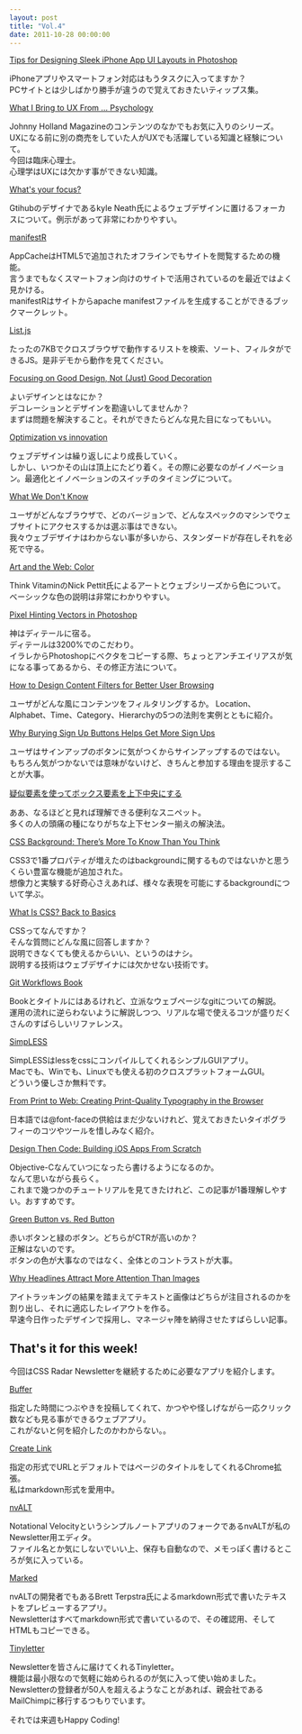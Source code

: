 ```yaml
---
layout: post
title: "Vol.4"
date: 2011-10-28 00:00:00
---
```


[Tips for Designing Sleek iPhone App UI Layouts in Photoshop](http://designshack.net/articles/graphics/tips-for-designing-sleek-iphone-app-ui-layouts-in-photoshop/)

iPhoneアプリやスマートフォン対応はもうタスクに入ってますか？  
PCサイトとは少しばかり勝手が違うので覚えておきたいティップス集。

[What I Bring to UX From … Psychology](http://johnnyholland.org/2011/10/21/what-i-bring-to-ux-from-psychology/)

Johnny Holland Magazineのコンテンツのなかでもお気に入りのシリーズ。  
UXになる前に別の商売をしていた人がUXでも活躍している知識と経験について。  
今回は臨床心理士。  
心理学はUXには欠かす事ができない知識。

[What's your focus?](http://warpspire.com/posts/focus/)

Gtihubのデザイナであるkyle Neath氏によるウェブデザインに置けるフォーカスについて。例示があって非常にわかりやすい。

[manifestR](http://westciv.com/tools/manifestR/)

AppCacheはHTML5で追加されたオフラインでもサイトを閲覧するための機能。  
言うまでもなくスマートフォン向けのサイトで活用されているのを最近ではよく見かける。  
manifestRはサイトからapache manifestファイルを生成することができるブックマークレット。

[List.js](http://listjs.com/)

たったの7KBでクロスブラウザで動作するリストを検索、ソート、フィルタができるJS。是非デモから動作を見てください。

[Focusing on Good Design, Not (Just) Good Decoration](http://www.noupe.com/design/focusing-on-good-design-not-just-good-decoration.html)

よいデザインとはなにか？  
デコレーションとデザインを勘違いしてませんか？  
まずは問題を解決すること。それができたらどんな見た目になってもいい。

[Optimization vs innovation](http://ui-patterns.com/blog/Optimization-vs-innovation)

ウェブデザインは繰り返しにより成長していく。  
しかし、いつかその山は頂上にたどり着く。その際に必要なのがイノベーション。最適化とイノベーションのスイッチのタイミングについて。

[What We Don't Know](http://css-tricks.com/14664-what-we-dont-know/)

ユーザがどんなブラウザで、どのバージョンで、どんなスペックのマシンでウェブサイトにアクセスするかは選ぶ事はできない。  
我々ウェブデザイナはわからない事が多いから、スタンダードが存在しそれを必死で守る。

[Art and the Web: Color](http://thinkvitamin.com/art-and-the-web/art-and-the-web-color/)

Think VitaminのNick Pettit氏によるアートとウェブシリーズから色について。ベーシックな色の説明は非常にわかりやすい。

[Pixel Hinting Vectors in Photoshop](http://methodandcraft.com/videos/pixel-hinting-vectors-in-photoshop)

神はディテールに宿る。  
ディテールは3200%でのこだわり。  
イラレからPhotoshopにベクタをコピーする際、ちょっとアンチエイリアスが気になる事ってあるから、その修正方法について。

[How to Design Content Filters for Better User Browsing](http://uxmovement.com/navigation/how-to-design-content-filters-for-better-user-browsing/)

ユーザがどんな風にコンテンツをフィルタリングするか。
Location、Alphabet、Time、Category、Hierarchyの5つの法則を実例とともに紹介。

[Why Burying Sign Up Buttons Helps Get More Sign Ups](http://www.zurb.com/article/816/why-burying-sign-up-buttons-helps-get-mor)

ユーザはサインアップのボタンに気がつくからサインアップするのではない。  
もちろん気がつかないでは意味がないけど、きちんと参加する理由を提示することが大事。

[疑似要素を使ってボックス要素を上下中央にする](http://jsfiddle.net/chriscoyier/hJtpF/)

ああ、なるほどと見れば理解できる便利なスニペット。  
多くの人の頭痛の種になりがちな上下センター揃えの解決法。

[CSS Background: There’s More To Know Than You Think](http://www.vanseodesign.com/css/background-properties/)

CSS3で1番プロパティが増えたのはbackgroundに関するものではないかと思うくらい豊富な機能が追加された。  
想像力と実験する好奇心さえあれば、様々な表現を可能にするbackgroundについて学ぶ。

[What Is CSS? Back to Basics](http://designshack.net/articles/css/what-is-css-back-to-basics/)

CSSってなんですか？  
そんな質問にどんな風に回答しますか？  
説明できなくても使えるからいい、というのはナシ。  
説明する技術はウェブデザイナには欠かせない技術です。

[Git Workflows Book](http://yanpritzker.com/git-book/)

Bookとタイトルにはあるけれど、立派なウェブページなgitについての解説。  
運用の流れに逆らわないように解説しつつ、リアルな場で使えるコツが盛りだくさんのすばらしいリファレンス。

[SimpLESS](http://wearekiss.com/simpless)

SimpLESSはlessをcssにコンパイルしてくれるシンプルGUIアプリ。  
Macでも、Winでも、Linuxでも使える初のクロスプラットフォームGUI。  
どういう優しさか無料です。

[From Print to Web: Creating Print-Quality Typography in the Browser](http://www.reallysimplewebsites.co.uk/from-print-to-web-creating-print-quality-typography-in-the-browser/)

日本語では@font-faceの供給はまだ少ないけれど、覚えておきたいタイポグラフィーのコツやツールを惜しみなく紹介。

[Design Then Code: Building iOS Apps From Scratch](http://designthencode.com/scratch/)

Objective-Cなんていつになったら書けるようになるのか。  
なんて思いながら長らく。  
これまで幾つかのチュートリアルを見てきたけれど、この記事が1番理解しやすい。おすすめです。

[Green Button vs. Red Button](http://www.zurb.com/article/818/green-button-vs-red-button)

赤いボタンと緑のボタン。どちらがCTRが高いのか？  
正解はないのです。  
ボタンの色が大事なのではなく、全体とのコントラストが大事。

[Why Headlines Attract More Attention Than Images](http://uxmovement.com/content/why-headlines-attract-more-attention-than-images/)

アイトラッキングの結果を踏まえてテキストと画像はどちらが注目されるのかを割り出し、それに適応したレイアウトを作る。  
早速今日作ったデザインで採用し、マネージャ陣を納得させたすばらしい記事。

## That's it for this week!

今回はCSS Radar Newsletterを継続するために必要なアプリを紹介します。  

[Buffer](http://bufferapp.com/r/a01f9)

指定した時間につぶやきを投稿してくれて、かつやや怪しげながら一応クリック数なども見る事ができるウェブアプリ。  
これがないと何を紹介したのかわからない。。

[Create Link](https://chrome.google.com/webstore/detail/gcmghdmnkfdbncmnmlkkglmnnhagajbm)

指定の形式でURLとデフォルトではページのタイトルをしてくれるChrome拡張。  
私はmarkdown形式を愛用中。

[nvALT](http://brettterpstra.com/project/nvalt/)

Notational VelocityというシンプルノートアプリのフォークであるnvALTが私のNewsletter用エディタ。  
ファイル名とか気にしないでいい上、保存も自動なので、メモっぽく書けるところが気に入っている。

[Marked](http://markedapp.com/)

nvALTの開発者でもあるBrett Terpstra氏によるmarkdown形式で書いたテキストをプレビューするアプリ。  
Newsletterはすべてmarkdown形式で書いているので、その確認用、そしてHTMLもコピーできる。

[Tinyletter](https://tinyletter.com/)

Newsletterを皆さんに届けてくれるTinyletter。  
機能は最小限なので気軽に始められるのが気に入って使い始めました。  
Newsletterの登録者が50人を超えるようなことがあれば、親会社であるMailChimpに移行するつもりでいます。  

それでは来週もHappy Coding!
